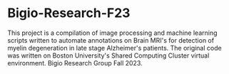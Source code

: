 # Bigio-Research-F23
This project is a compilation of image processing and machine learning scripts written to automate annotations on Brain MRI's for detection of myelin degeneration in late stage Alzheimer's patients. The original code was written on Boston University's Shared Computing Cluster virtual environment. Bigio Research Group Fall 2023.
